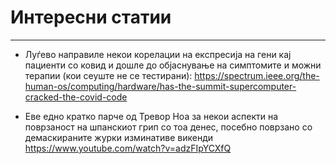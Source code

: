 # Интересни статии
*** 

- Луѓево направиле некои корелации на експресија на гени кај пациенти со ковид и дошле до објаснување на симптомите и можни терапии (кои сеуште не се тестирани): https://spectrum.ieee.org/the-human-os/computing/hardware/has-the-summit-supercomputer-cracked-the-covid-code

- Еве едно кратко парче од Тревор Ноа за некои аспекти на поврзаност на шпанскиот грип со тоа денес, посебно поврзано со демаскираните журки изминативе викенди https://www.youtube.com/watch?v=adzFIpYCXfQ